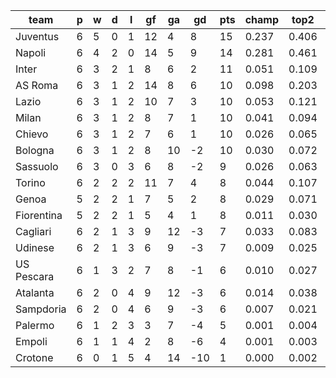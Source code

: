|    team    | p | w | d | l | gf | ga | gd  | pts | champ | top2  | top3  | top4  |  5-7  | bot4  | bot3  | bot2  |
|------------|---|---|---|---|----|----|-----|-----|-------|-------|-------|-------|-------|-------|-------|-------|
| Juventus   | 6 | 5 | 0 | 1 | 12 |  4 |   8 |  15 | 0.237 | 0.406 | 0.531 | 0.624 | 0.186 | 0.009 | 0.004 | 0.002|
| Napoli     | 6 | 4 | 2 | 0 | 14 |  5 |   9 |  14 | 0.281 | 0.461 | 0.585 | 0.674 | 0.164 | 0.007 | 0.004 | 0.002|
| Inter      | 6 | 3 | 2 | 1 |  8 |  6 |   2 |  11 | 0.051 | 0.109 | 0.178 | 0.251 | 0.217 | 0.073 | 0.046 | 0.025|
| AS Roma    | 6 | 3 | 1 | 2 | 14 |  8 |   6 |  10 | 0.098 | 0.203 | 0.303 | 0.393 | 0.222 | 0.038 | 0.023 | 0.012|
| Lazio      | 6 | 3 | 1 | 2 | 10 |  7 |   3 |  10 | 0.053 | 0.121 | 0.195 | 0.266 | 0.207 | 0.070 | 0.041 | 0.020|
| Milan      | 6 | 3 | 1 | 2 |  8 |  7 |   1 |  10 | 0.041 | 0.094 | 0.158 | 0.224 | 0.210 | 0.085 | 0.052 | 0.028|
| Chievo     | 6 | 3 | 1 | 2 |  7 |  6 |   1 |  10 | 0.026 | 0.065 | 0.110 | 0.162 | 0.179 | 0.129 | 0.083 | 0.047|
| Bologna    | 6 | 3 | 1 | 2 |  8 | 10 |  -2 |  10 | 0.030 | 0.072 | 0.122 | 0.179 | 0.187 | 0.114 | 0.070 | 0.039|
| Sassuolo   | 6 | 3 | 0 | 3 |  6 |  8 |  -2 |   9 | 0.026 | 0.063 | 0.106 | 0.160 | 0.174 | 0.131 | 0.085 | 0.047|
| Torino     | 6 | 2 | 2 | 2 | 11 |  7 |   4 |   8 | 0.044 | 0.107 | 0.175 | 0.242 | 0.199 | 0.081 | 0.053 | 0.029|
| Genoa      | 5 | 2 | 2 | 1 |  7 |  5 |   2 |   8 | 0.029 | 0.071 | 0.122 | 0.177 | 0.183 | 0.126 | 0.082 | 0.043|
| Fiorentina | 5 | 2 | 2 | 1 |  5 |  4 |   1 |   8 | 0.011 | 0.030 | 0.058 | 0.090 | 0.133 | 0.223 | 0.158 | 0.091|
| Cagliari   | 6 | 2 | 1 | 3 |  9 | 12 |  -3 |   7 | 0.033 | 0.083 | 0.140 | 0.204 | 0.189 | 0.109 | 0.065 | 0.035|
| Udinese    | 6 | 2 | 1 | 3 |  6 |  9 |  -3 |   7 | 0.009 | 0.025 | 0.046 | 0.076 | 0.109 | 0.262 | 0.187 | 0.110|
| US Pescara | 6 | 1 | 3 | 2 |  7 |  8 |  -1 |   6 | 0.010 | 0.027 | 0.051 | 0.083 | 0.116 | 0.241 | 0.174 | 0.107|
| Atalanta   | 6 | 2 | 0 | 4 |  9 | 12 |  -3 |   6 | 0.014 | 0.038 | 0.066 | 0.099 | 0.137 | 0.204 | 0.137 | 0.077|
| Sampdoria  | 6 | 2 | 0 | 4 |  6 |  9 |  -3 |   6 | 0.007 | 0.021 | 0.038 | 0.062 | 0.105 | 0.285 | 0.207 | 0.127|
| Palermo    | 6 | 1 | 2 | 3 |  3 |  7 |  -4 |   5 | 0.001 | 0.004 | 0.009 | 0.018 | 0.040 | 0.512 | 0.413 | 0.296|
| Empoli     | 6 | 1 | 1 | 4 |  2 |  8 |  -6 |   4 | 0.001 | 0.003 | 0.006 | 0.012 | 0.027 | 0.602 | 0.508 | 0.379|
| Crotone    | 6 | 0 | 1 | 5 |  4 | 14 | -10 |   1 | 0.000 | 0.002 | 0.004 | 0.006 | 0.019 | 0.700 | 0.608 | 0.485|
